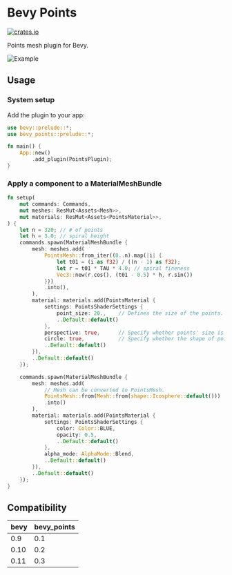 
# Bevy Points

[![crates.io](https://img.shields.io/crates/v/bevy_points)](https://crates.io/crates/bevy_points)

Points mesh plugin for Bevy.

![Example](https://user-images.githubusercontent.com/1085910/202979410-3bc4bf60-b4af-421c-b2ab-6ac08e00f6a6.png)

## Usage

### System setup

Add the plugin to your app:

```rust
use bevy::prelude::*;
use bevy_points::prelude::*;

fn main() {
    App::new()
        .add_plugin(PointsPlugin);
}
```

### Apply a component to a MaterialMeshBundle

```rust
fn setup(
    mut commands: Commands,
    mut meshes: ResMut<Assets<Mesh>>,
    mut materials: ResMut<Assets<PointsMaterial>>,
) {
    let n = 320; // # of points
    let h = 3.0; // spiral height
    commands.spawn(MaterialMeshBundle {
        mesh: meshes.add(
            PointsMesh::from_iter((0..n).map(|i| {
                let t01 = (i as f32) / ((n - 1) as f32);
                let r = t01 * TAU * 4.0; // spiral fineness
                Vec3::new(r.cos(), (t01 - 0.5) * h, r.sin())
            }))
            .into(),
        ),
        material: materials.add(PointsMaterial {
            settings: PointsShaderSettings {
                point_size: 20.,    // Defines the size of the points. 
                ..Default::default()
            },
            perspective: true,      // Specify whether points' size is attenuated by the camera depth. 
            circle: true,           // Specify whether the shape of points is circular or rectangular.
            ..Default::default()
        }),
        ..Default::default()
    });

    commands.spawn(MaterialMeshBundle {
        mesh: meshes.add(
            // Mesh can be converted to PointsMesh.
            PointsMesh::from(Mesh::from(shape::Icosphere::default()))
            .into()
        ),
        material: materials.add(PointsMaterial {
            settings: PointsShaderSettings {
                color: Color::BLUE,
                opacity: 0.5,
                ..Default::default()
            },
            alpha_mode: AlphaMode::Blend,
            ..Default::default()
        }),
        ..Default::default()
    });
}

```

## Compatibility

| bevy | bevy_points |
| ---- | ------------- |
| 0.9  | 0.1           |
| 0.10 | 0.2           |
| 0.11 | 0.3           |
